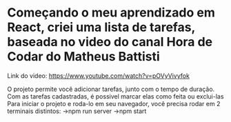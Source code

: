 # Começando o meu aprendizado em React, criei uma lista de tarefas, baseada no video do canal Hora de Codar do Matheus Battisti
Link do video: https://www.youtube.com/watch?v=pOVyVivyfok

O projeto permite você adicionar tarefas, junto com o tempo de duração. Com as tarefas cadastradas, é possivel marcar elas como feita ou exclui-las
Para iniciar o projeto e roda-lo em seu navegador, você precisa rodar em 2 terminais distintos:
->npm run server
->npm start